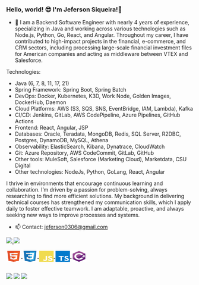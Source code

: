 ###  Hello, world! 😎 I'm Jeferson Siqueira!🤝

- 🔭 I am a Backend Software Engineer with nearly 4 years of experience, specializing in Java and working across various technologies such as Node.js, Python, Go, React, and Angular. Throughout my career, I have contributed to high-impact projects in the financial, e-commerce, and CRM sectors, including processing large-scale financial investment files for American companies and acting as middleware between VTEX and Salesforce.

Technologies:
- Java (6, 7, 8, 11, 17, 21)
- Spring Framework: Spring Boot, Spring Batch
- DevOps: Docker, Kubernetes, K3D, Work Node, Golden Images, DockerHub, Daemon
- Cloud Platforms: AWS (S3, SQS, SNS, EventBridge, IAM, Lambda), Kafka
- CI/CD: Jenkins, GitLab, AWS CodePipeline, Azure Pipelines, GitHub Actions
- Frontend: React, Angular, JSP
- Databases: Oracle, Teradata, MongoDB, Redis, SQL Server, R2DBC, Postgres, DynamoDB, MySQL, Athena
- Observability: ElasticSearch, Kibana, Dynatrace, CloudWatch
- Git: Azure Repository, AWS CodeCommit, GitLab, GitHub
- Other tools: MuleSoft, Salesforce (Marketing Cloud), Marketdata, CSU Digital
- Other technologies: NodeJs, Python, GoLang, React, Angular

I thrive in environments that encourage continuous learning and collaboration. I’m driven by a passion for problem-solving, always researching to find more efficient solutions. My background in delivering technical courses has strengthened my communication skills, which I apply daily to foster effective teamwork. I am adaptable, proactive, and always seeking new ways to improve processes and systems.

- 📫 Contact: jeferson0306@gmail.com

<div>
  <a href="https://github.com/jeferson0306">
  <img height="180em" src="https://github-readme-stats.vercel.app/api?username=jeferson0306&show_icons=true&theme=merko&include_all_commits=true&count_private=true"/>
  <img height="180em" src="https://github-readme-stats.vercel.app/api/top-langs/?username=jeferson0306&layout=compact&langs_count=7&theme=merko"/>
</div>
  
 </div>
<div style="display: inline_block"><br>
  <img align="center" alt="Jeferson-HTML" height="30" width="40" src="https://raw.githubusercontent.com/devicons/devicon/master/icons/html5/html5-original.svg">
  <img align="center" alt="Jeferson-CSS" height="30" width="40" src="https://raw.githubusercontent.com/devicons/devicon/master/icons/css3/css3-original.svg">
  <img align="center" alt="Jeferson-Js" height="30" width="40" src="https://raw.githubusercontent.com/devicons/devicon/master/icons/javascript/javascript-plain.svg">
  <img align="center" alt="Jeferson-Ts" height="30" width="40" src="https://raw.githubusercontent.com/devicons/devicon/master/icons/typescript/typescript-plain.svg">
  <img align="center" alt="Jeferson-Csharp" height="30" width="40" src="https://raw.githubusercontent.com/devicons/devicon/master/icons/csharp/csharp-original.svg">
</div>
  
  ##
  
  <div> 
    <a href="https://www.linkedin.com/in/developerjefersonsiqueira/" target="_blank"><img src="https://img.shields.io/badge/-LinkedIn-%230077B5?style=for-the-badge&logo=linkedin&logoColor=white" target="_blank"></a> 
    <a href="https://www.instagram.com/jeferson0306/" target="_blank"><img src="https://img.shields.io/badge/-Instagram-%23E4405F?style=for-the-badge&logo=instagram&logoColor=white" target="_blank"></a>
    <a href = "mailto:jeferson0306@gmail.com"><img src="https://img.shields.io/badge/Gmail-D14836?style=for-the-badge&logo=gmail&logoColor=white" target="_blank"></a>
    
  </div> 

